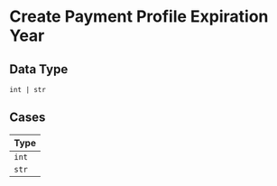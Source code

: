 
# Create Payment Profile Expiration Year

## Data Type

`int | str`

## Cases

| Type |
|  --- |
| `int` |
| `str` |

